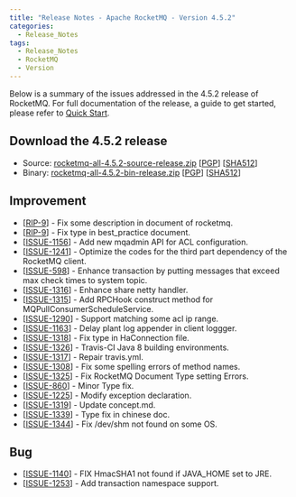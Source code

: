 ```yaml
---
title: "Release Notes - Apache RocketMQ - Version 4.5.2"
categories:
  - Release_Notes
tags:
  - Release_Notes
  - RocketMQ
  - Version
---
```


Below is a summary of the issues addressed in the 4.5.2 release of RocketMQ. For full documentation of the release, a guide to get started, please refer to <a href='/docs/quick-start/'>Quick Start</a>.


<h2> Download the 4.5.2 release</h2>
    
* Source: [rocketmq-all-4.5.2-source-release.zip](https://archive.apache.org/dist/rocketmq/4.5.2/rocketmq-all-4.5.2-source-release.zip) [[PGP](https://archive.apache.org/dist/rocketmq/4.5.2/rocketmq-all-4.5.2-source-release.zip.asc)] [[SHA512](https://archive.apache.org/dist/rocketmq/4.5.2/rocketmq-all-4.5.2-source-release.zip.sha512)]
* Binary: [rocketmq-all-4.5.2-bin-release.zip](https://archive.apache.org/dist/rocketmq/4.5.2/rocketmq-all-4.5.2-bin-release.zip) [[PGP](https://archive.apache.org/dist/rocketmq/4.5.2/rocketmq-all-4.5.2-bin-release.zip.asc)] [[SHA512](https://archive.apache.org/dist/rocketmq/4.5.2/rocketmq-all-4.5.2-bin-release.zip.sha512)]


## Improvement
<ul>
<li>[<a href='https://github.com/apache/rocketmq/pull/1232'>RIP-9</a>] -  Fix some description in document of rocketmq.
</li>
<li>[<a href='https://github.com/apache/rocketmq/pull/1246'>RIP-9</a>] -  Fix type in best_practice document.
</li>
<li>[<a href='https://github.com/apache/rocketmq/pull/1257'>ISSUE-1156</a>] -  Add new mqadmin API for ACL configuration.
</li>
<li>[<a href='https://github.com/apache/rocketmq/pull/1129'>ISSUE-1241</a>] -  Optimize the codes for the third part dependency of the RocketMQ client.
</li>
<li>[<a href='https://github.com/apache/rocketmq/pull/633'>ISSUE-598</a>] -  Enhance transaction by putting messages that exceed max check times to system topic.
</li>
<li>[<a href='https://github.com/apache/rocketmq/pull/635'>ISSUE-1316</a>] -  Enhance share netty handler.
</li>
<li>[<a href='https://github.com/apache/rocketmq/pull/1314'>ISSUE-1315</a>] -  Add RPCHook construct method for MQPullConsumerScheduleService.
</li>
<li>[<a href='https://github.com/apache/rocketmq/pull/1293'>ISSUE-1290</a>] -  Support matching some acl ip range.
</li>
<li>[<a href='https://github.com/apache/rocketmq/pull/1266'>ISSUE-1163</a>] -  Delay plant log appender in client loggger.
</li>
<li>[<a href='https://github.com/apache/rocketmq/pull/1260'>ISSUE-1318</a>] -  Fix type in HaConnection file.
</li>
<li>[<a href='https://github.com/apache/rocketmq/pull/1256'>ISSUE-1326</a>] -  Travis-CI Java 8 building environments.
</li>
<li>[<a href='https://github.com/apache/rocketmq/pull/1235'>ISSUE-1317</a>] -  Repair travis.yml.
</li>
<li>[<a href='https://github.com/apache/rocketmq/pull/1307'>ISSUE-1308</a>] -  Fix some spelling errors of method names.
</li>
<li>[<a href='https://github.com/apache/rocketmq/pull/1320'>ISSUE-1325</a>] -  Fix RocketMQ Document Type setting Errors.
</li>
<li>[<a href='https://github.com/apache/rocketmq/pull/860'>ISSUE-860</a>] -  Minor Type fix.
</li>
<li>[<a href='https://github.com/apache/rocketmq/pull/1225'>ISSUE-1225</a>] -  Modify exception declaration.
</li>
<li>[<a href='https://github.com/apache/rocketmq/pull/1319'>ISSUE-1319</a>] -  Update concept.md.
</li>
<li>[<a href='https://github.com/apache/rocketmq/pull/1339'>ISSUE-1339</a>] -  Type fix in chinese doc.
</li>
<li>[<a href='https://github.com/apache/rocketmq/pull/1345'>ISSUE-1344</a>] -  Fix /dev/shm not found on some OS.
</li>
</ul>

## Bug
<ul>
<li>[<a href='https://github.com/apache/rocketmq/pull/1140'>ISSUE-1140</a>] -  FIX HmacSHA1 not found if JAVA_HOME set to JRE. 
</li>
<li>[<a href='https://github.com/apache/rocketmq/pull/1254'>ISSUE-1253</a>] -  Add transaction namespace support.
</li>
</ul>
                                        
            


